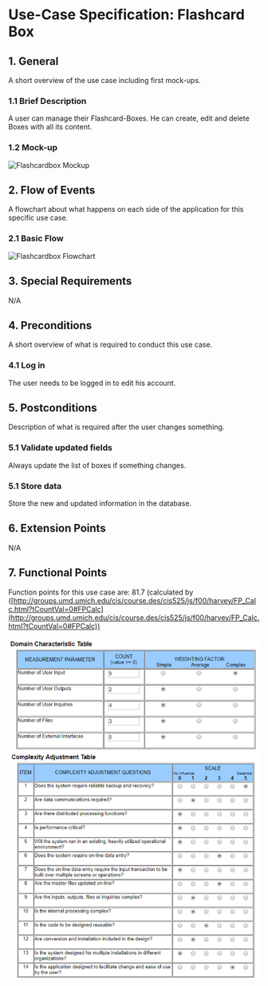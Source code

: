 # Use-Case Specification: Flashcard Box

## 1. General

A short overview of the use case including first mock-ups.

### 1.1 Brief Description

A user can manage their Flashcard-Boxes. He can create, edit and delete Boxes with all its content.

### 1.2 Mock-up

![Flashcardbox Mockup](https://github.com/phoenixfeder/fc-com/raw/master/UseCases/FlashcardBox/mockup.png)

## 2. Flow of Events

A flowchart about what happens on each side of the application for this specific use case.

### 2.1 Basic Flow

![Flashcardbox Flowchart](https://github.com/phoenixfeder/fc-com/raw/master/UseCases/FlashcardBox/FlashcardBoxFlowchart.png)

## 3. Special Requirements

N/A

## 4. Preconditions

A short overview of what is required to conduct this use case.

### 4.1 Log in

The user needs to be logged in to edit his account.

## 5. Postconditions

Description of what is required after the user changes something.

### 5.1 Validate updated fields

Always update the list of boxes if something changes.

### 5.1 Store data

Store the new and updated information in the database.

## 6. Extension Points

N/A

## 7. Functional Points

Function points for this use case are: 81.7 (calculated by ([http://groups.umd.umich.edu/cis/course.des/cis525/js/f00/harvey/FP_Calc.html?tCountVal=0#FPCalc](http://groups.umd.umich.edu/cis/course.des/cis525/js/f00/harvey/FP_Calc.html?tCountVal=0#FPCalc))

![DCT](dct.png)
![CAT](cat.png)
